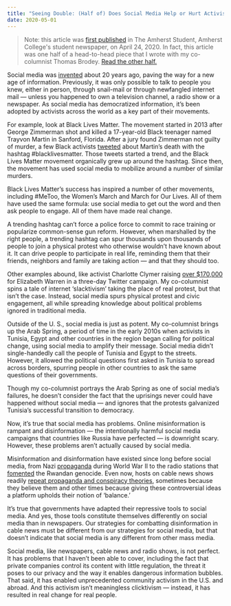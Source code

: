```yaml
---
title: "Seeing Double: (Half of) Does Social Media Help or Hurt Activism?"
date: 2020-05-01
---
```


> Note: this article was [first published](https://web.archive.org/web/20200630141904/https://amherststudent.com/article/seeing-double-does-social-media-help-or-hurt-activism) in The Amherst Student, Amherst College's student newspaper, on April 24, 2020. In fact, this article was one half of a head-to-head piece that I wrote with my co-columnist Thomas Brodey. [Read the other half.](https://web.archive.org/web/20200630141904/https://amherststudent.com/article/seeing-double-does-social-media-help-or-hurt-activism)

Social media was [invented](https://web.archive.org/web/20200630141904/https://ourworldindata.org/rise-of-social-media) about 20 years ago, paving the way for a new age of information. Previously, it was only possible to talk to people you knew, either in person, through snail-mail or through newfangled internet mail — unless you happened to own a television channel, a radio show or a newspaper. As social media has democratized information, it’s been adopted by activists across the world as a key part of their movements.

For example, look at Black Lives Matter. The movement started in 2013 after George Zimmerman shot and killed a 17-year-old Black teenager named Trayvon Martin in Sanford, Florida. After a jury found Zimmerman not guilty of murder, a few Black activists [tweeted](https://web.archive.org/web/20200630141904/https://www.theguardian.com/world/2015/jul/19/blacklivesmatter-birth-civil-rights-movement) about Martin’s death with the hashtag #blacklivesmatter. Those tweets started a trend, and the Black Lives Matter movement organically grew up around the hashtag. Since then, the movement has used social media to mobilize around a number of similar murders.

Black Lives Matter’s success has inspired a number of other movements, including #MeToo, the Women’s March and March for Our Lives. All of them have used the same formula: use social media to get out the word and then ask people to engage. All of them have made real change.

A trending hashtag can’t force a police force to commit to race training or popularize common-sense gun reform. However, when marshalled by the right people, a trending hashtag can spur thousands upon thousands of people to join a physical protest who otherwise wouldn’t have known about it. It can drive people to participate in real life, reminding them that their friends, neighbors and family are taking action — and that they should too.

Other examples abound, like activist Charlotte Clymer raising [over $170,000](https://web.archive.org/web/20200630141904/https://www.washingtonpost.com/politics/2020/02/26/charlotte-clymer-twitter-spillthetea/) for Elizabeth Warren in a three-day Twitter campaign. My co-columnist spins a tale of internet ‘slacktivism’ taking the place of real protest, but that isn’t the case. Instead, social media spurs physical protest and civic engagement, all while spreading knowledge about political problems ignored in traditional media.

Outside of the U. S., social media is just as potent. My co-columnist brings up the Arab Spring, a period of time in the early 2010s when activists in Tunisia, Egypt and other countries in the region began calling for political change, using social media to amplify their message. Social media didn’t single-handedly call the people of Tunisia and Egypt to the streets. However, it allowed the political questions first asked in Tunisia to spread across borders, spurring people in other countries to ask the same questions of their governments.

Though my co-columnist portrays the Arab Spring as one of social media’s failures, he doesn’t consider the fact that the uprisings never could have happened without social media — and ignores that the protests galvanized Tunisia’s successful transition to democracy.

Now, it’s true that social media has problems. Online misinformation is rampant and disinformation — the intentionally harmful social media campaigns that countries like Russia have perfected — is downright scary. However, these problems aren’t actually caused by social media. 

Misinformation and disinformation have existed since long before social media, from Nazi [propaganda](https://web.archive.org/web/20200630141904/https://encyclopedia.ushmm.org/content/en/article/nazi-propaganda) during World War II to the radio stations that [fomented](https://web.archive.org/web/20200630141904/https://www.theatlantic.com/ideas/archive/2019/04/rwanda-shows-how-hateful-speech-leads-violence/587041/) the Rwandan genocide. Even now, hosts on cable news shows readily [repeat propaganda and conspiracy theories](https://web.archive.org/web/20200630141904/https://www.vox.com/policy-and-politics/2019/10/18/20898584/fox-news-trump-propaganda-jason-stanley), sometimes because they believe them and other times because giving these controversial ideas a platform upholds their notion of ‘balance.’ 

It’s true that governments have adapted their repressive tools to social media. And yes, those tools constitute themselves differently on social media than in newspapers. Our strategies for combatting disinformation in cable news must be different from our strategies for social media, but that doesn’t indicate that social media is any different from other mass media.

Social media, like newspapers, cable news and radio shows, is not perfect. It has problems that I haven’t been able to cover, including the fact that private companies control its content with little regulation, the threat it poses to our privacy and the way it enables dangerous information bubbles. That said, it has enabled unprecedented community activism in the U.S. and abroad. And this activism isn’t meaningless clicktivism — instead, it has resulted in real change for real people.